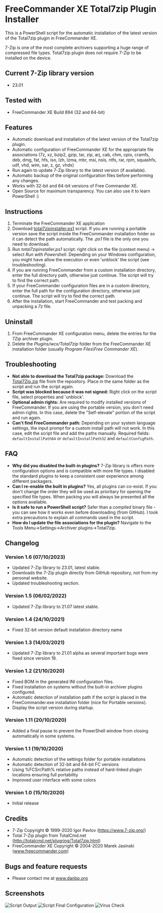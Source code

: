 # FreeCommander XE Total7zip Plugin Installer

This is a PowerShell script for the automatic installation of the latest version of the Total7zip plugin in FreeCommander XE.

7-Zip is one of the most complete archivers supporting a huge range of compressed file types. Total7zip plugin does not require 7-Zip to be installed on the device.

## Current 7-Zip library version
* 23.01

## Tested with
* FreeCommander XE Build 894 (32 and 64-bit)

## Features
* Automatic download and installation of the latest version of the Total7zip plugin. 
* Automatic configuration of FreeCommander XE for the appropriate file associations (7z, xz, bzip2, gzip, tar, zip, arj, cab, chm, cpio, cramfs, deb, dmg, fat, hfs, iso, lzh, lzma, mbr, msi, nsis, ntfs, rar, rpm, squashfs, udf, vhd, wim, xar, z, gz, vhdx)
* Run again to update 7-Zip library to the latest version (if available). 
* Automatic backup of the original configuration files before performing any changes. 
* Works with 32-bit and 64-bit versions of Free Commander XE. 
* Open Source for maximum transparency. You can also use it to learn PowerShell :)

## Instructions
1. Terminate the FreeCommander XE application
2. Download [total7zipinstaller.ps1](https://danpeig.github.io/freecommander_total7zip_installer/total7zipinstaller.ps1) script. If you are running a portable version save the script inside the FreeCommander installation folder so it can detect the path automatically. The *.ps1* file is the only one you need to download.
3. Run *total7zipinstaller.ps1* script: right click on the file (context menu) ->  select *Run with Powershell*. Depending on your Windows configuration, you might have allow the execution or even 'unblock' the script (see troubleshooting).
3. If you are running FreeCommander from a custom installation directory, enter the full directory path, otherwise just continue. The script will try to find the correct path.
4. If your FreeCommander configuration files are in a custom directory, enter the full path for the configuration directory, otherwise just continue. The script will try to find the correct path.
5. After the installation, start FreeCommander and test packing and unpacking a *7z* file.

## Uninstall
1. From FreeCommander XE configuration menu, delete the entries for the 7Zip archiver plugin.
2. Delete the *Plugins/wcx/Total7zip* folder from the FreeCommander XE installation folder (usually *Program Files\Free Commander XE*).

## Troubleshooting
* **Not able to download the Total7zip package:** Download the [Total7Zip.zip](https://danpeig.github.io/freecommander_total7zip_installer/Total7Zip.zip) file from the repository. Place in the same folder as the script and run the script again.
* **Script was blocked because it was not signed:** Right click on the script file, select properties and 'unblock'.
* **Optional admin rights:** Are required to modify installed versions of FreeCommander. If you are using the portable version, you don't need admin rights. In this case, delete the "Self-elevate" portion of the script and run again.
* **Can't find FreeCommander path:** Depending on your system language settings, the input prompt for a custom install path will not work. In this case, edit the script file and add the paths manually. Required fields:  `defaultInstallPath64` or `defaultInstallPath32` and `defaultConfigPath`.

## FAQ
* **Why did you disabled the built-in plugins?** 7-Zip library is offers more configuration options and is compatible with more file types. I disabled the standard plugins to keep a consistent user experience among different packagers.
* **Can I re-enable the built in plugins?** Yes, all plugins can co-exist. If you don't change the order they will be used as prioritary for opening the specified file types. When packing you will always be presented all the options available.
* **Is it safe to run a PowerShell script?** Safer than a compiled binary file - you can see how it works even before downloading (from GitHub). I took extra precautions to explain all commands used in the script.
* **How do I update the file associations for the plugin?** Navigate to the Tools Menu->Settings->Archiver plugins->Total7zip.

## Changelog

### Version 1.6 (07/10/2023)
* Updated 7-Zip library to 23.01, latest stable.
* Downloads the 7-Zip plugin directly from GitHub repository, not from my personal website.
* Updated troubleshooting section.

### Version 1.5 (06/02/2022)
* Updated 7-Zip library to 21.07 latest stable.

### Version 1.4 (24/10/2021)
* Fixed 32-bit version default installation directory name

### Version 1.3 (14/03/2021)
* Updated 7-Zip library to 21.01 alpha as several important bugs were fixed since version 19.

### Version 1.2 (21/10/2020)
* Fixed BOM in the generated INI configuration files.
* Fixed installation on systems without the built-in archiver plugins configured.
* Automatic detection of installation path if the script is placed in the FreeCommander.exe installation folder (nice for Portable versions).
* Display the script version during startup.

### Version 1.11 (20/10/2020)
* Added a final pause to prevent the PowerShell window from closing automatically in some systems.

### Version 1.1 (19/10/2020)
* Automatic detection of the settings folder for portable installations
* Automatic detection of 32-bit and 64-bit FC versions
* Using %FCSrcPath% relative paths instead of hard-linked plugin locations ensuring full portability
* Improved user interface with some colors

### Version 1.0 (15/10/2020)
* Initial release

## Credits
* 7-Zip Copyright © 1999-2020 Igor Pavlov (https://www.7-zip.org/)
* Total 7-Zip plugin from TotalCmd.net (http://totalcmd.net/plugring/Total7zip.html)
* FreeCommander XE Copyright © 2004-2020 Marek Jasinski (www.freecommander.com)

## Bugs and feature requests
* Please contact me at www.danbp.org

## Screenshots
![Script Output](Screenshot_v1.1.png)
![Script Final Configuration](Screenshot_v1.1_2.PNG)
![Virus Check](2020-10-16%20VirusTotal.png)
